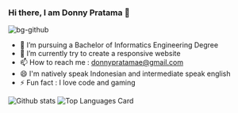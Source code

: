 ### Hi there, I am Donny Pratama 👋
![bg-github](https://user-images.githubusercontent.com/64658351/173403870-b693fa7d-4d56-4ce1-8f35-2cd491c235cf.png)

- 💼 I’m pursuing a Bachelor of Informatics Engineering Degree
- 🌱 I’m currently try to create a responsive website
- 📫 How to reach me : donnypratamae@gmail.com
- 😄 I'm natively speak Indonesian and intermediate speak english
- ⚡ Fun fact : I love code and gaming

![Github stats](https://github-readme-stats.vercel.app/api?username=donnypratamae&theme=tokyonight&show_icons=true&count_private=true) ![Top Languages Card](https://github-readme-stats.vercel.app/api/top-langs/?username=donnypratamae&layout=compact)
